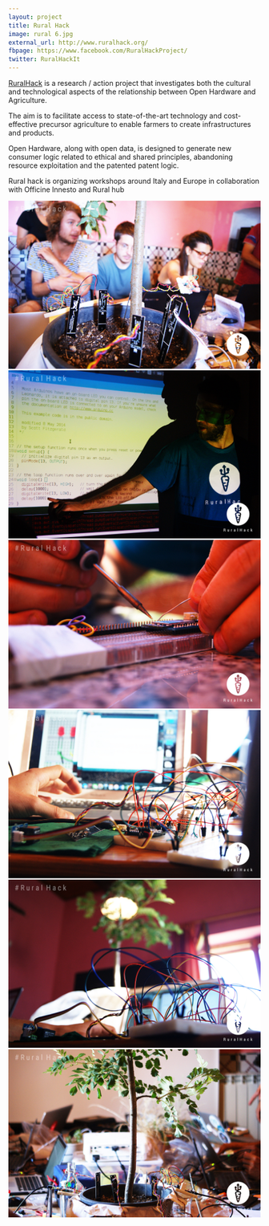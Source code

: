 ```yaml
---
layout: project
title: Rural Hack
image: rural 6.jpg
external_url: http://www.ruralhack.org/
fbpage: https://www.facebook.com/RuralHackProject/
twitter: RuralHackIt
---
```

[RuralHack](http://www.ruralhack.org/) is a research / action project that investigates both the cultural and technological aspects of the relationship between Open Hardware and Agriculture.

The aim is to facilitate access to state-of-the-art technology and cost-effective precursor agriculture to enable farmers to create infrastructures and products.

Open Hardware, along with open data, is designed to generate new consumer logic related to ethical and shared principles, abandoning resource exploitation and the patented patent logic.

Rural hack is organizing workshops around Italy and Europe in collaboration with Officine Innesto and Rural hub


<div class="photo-carousel">
    <img src="/images/projects/ rural 1.jpg">
    <img src="/images/projects/rural 2.jpg">
    <img src="/images/projects/rural 3.jpg">
    <img src="/images/projects/rural 4.jpg">
    <img src="/images/projects/rural 5.jpg">
    <img src="/images/projects/rural 6.jpg">
</div>
